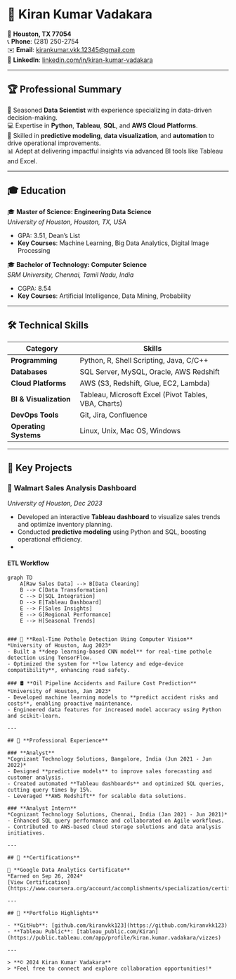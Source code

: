 # 🌟 Kiran Kumar Vadakara  

📍 **Houston, TX 77054**  
📞 **Phone**: (281) 250-2754  
✉️ **Email**: [kirankumar.vkk.12345@gmail.com](mailto:kirankumar.vkk.12345@gmail.com)  
🔗 **LinkedIn**: [linkedin.com/in/kiran-kumar-vadakara](https://www.linkedin.com/in/kiran-kumar-vadakara)  

---

## 🏆 **Professional Summary**

🎯 Seasoned **Data Scientist** with experience specializing in data-driven decision-making.  
💻 Expertise in **Python**, **Tableau**, **SQL**, and **AWS Cloud Platforms**.  
🚀 Skilled in **predictive modeling**, **data visualization**, and **automation** to drive operational improvements.  
📊 Adept at delivering impactful insights via advanced BI tools like Tableau and Excel.  

---

## 🎓 **Education**

🎓 **Master of Science: Engineering Data Science**  
*University of Houston, Houston, TX, USA*  
- GPA: 3.51, Dean’s List  
- **Key Courses**: Machine Learning, Big Data Analytics, Digital Image Processing  

🎓 **Bachelor of Technology: Computer Science**  
*SRM University, Chennai, Tamil Nadu, India*  
- CGPA: 8.54  
- **Key Courses**: Artificial Intelligence, Data Mining, Probability  

---

## 🛠️ **Technical Skills**

| **Category**            | **Skills**                                                                                  |
|--------------------------|---------------------------------------------------------------------------------------------|
| **Programming**          | Python, R, Shell Scripting, Java, C/C++                                                    |
| **Databases**            | SQL Server, MySQL, Oracle, AWS Redshift                                                    |
| **Cloud Platforms**      | AWS (S3, Redshift, Glue, EC2, Lambda)                                                      |
| **BI & Visualization**   | Tableau, Microsoft Excel (Pivot Tables, VBA, Charts)                                       |
| **DevOps Tools**         | Git, Jira, Confluence                                                                      |
| **Operating Systems**    | Linux, Unix, Mac OS, Windows                                                               |

---

## 📂 **Key Projects**

### 🛒 **Walmart Sales Analysis Dashboard**  
*University of Houston, Dec 2023*  
- Developed an interactive **Tableau dashboard** to visualize sales trends and optimize inventory planning.  
- Conducted **predictive modeling** using Python and SQL, boosting operational efficiency.
- 
#### ETL Workflow
```mermaid
graph TD
    A[Raw Sales Data] --> B[Data Cleaning]
    B --> C[Data Transformation]
    C --> D[SQL Integration]
    D --> E[Tableau Dashboard]
    E --> F[Sales Insights]
    E --> G[Regional Performance]
    E --> H[Seasonal Trends]


### 🚧 **Real-Time Pothole Detection Using Computer Vision**  
*University of Houston, Aug 2023*  
- Built a **deep learning-based CNN model** for real-time pothole detection using TensorFlow.  
- Optimized the system for **low latency and edge-device compatibility**, enhancing road safety.  

### 🛢️ **Oil Pipeline Accidents and Failure Cost Prediction**  
*University of Houston, Jan 2023*  
- Developed machine learning models to **predict accident risks and costs**, enabling proactive maintenance.  
- Engineered data features for increased model accuracy using Python and scikit-learn.  

---

## 💼 **Professional Experience**

### **Analyst**  
*Cognizant Technology Solutions, Bangalore, India (Jun 2021 - Jun 2022)*  
- Designed **predictive models** to improve sales forecasting and customer analysis.  
- Created automated **Tableau dashboards** and optimized SQL queries, cutting query times by 15%.  
- Leveraged **AWS Redshift** for scalable data solutions.  

### **Analyst Intern**  
*Cognizant Technology Solutions, Chennai, India (Jan 2021 - Jun 2021)*  
- Enhanced SQL query performance and collaborated on Agile workflows.  
- Contributed to AWS-based cloud storage solutions and data analysis initiatives.  

---

## 🏅 **Certifications**

📜 **Google Data Analytics Certificate**  
*Earned on Sep 26, 2024*  
[View Certification](https://www.coursera.org/account/accomplishments/specialization/certificate/15XQA4UQE1US)  

---

## 🌟 **Portfolio Highlights**

- **GitHub**: [github.com/kiranvkk123](https://github.com/kiranvkk123)  
- **Tableau Public**: [tableau_public.com/Kiran](https://public.tableau.com/app/profile/kiran.kumar.vadakara/vizzes)  

---

> **© 2024 Kiran Kumar Vadakara**  
> *Feel free to connect and explore collaboration opportunities!*
